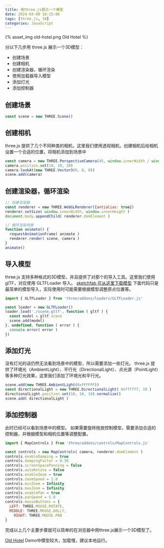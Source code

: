 ```yaml
---
title: 用three.js展示一个模型
date: 2024-03-08 16:15:06
tags: [three.js, 3d]
categories: JavaScript
---
```


{% asset_img old-hotel.png Old Hotel %}
<!-- more -->

分以下几步用 three.js 展示一个3D模型：
- 创建场景
- 创建相机
- 创建渲染器，循环渲染
- 使用加载器导入模型
- 添加灯光
- 添加控制器

## 创建场景

```js
const scene = new THREE.Scene()
```

## 创建相机
three.js 提供了几个不同种类的相机，这里我们使用透视相机，创建相机后给相机设置一个合适的位置，将相机添加到场景中

```js
const camera = new THREE.PerspectiveCamera(45, window.innerWidth / window.innerHeight, 0.1, 10000)
camera.position.set(10, 10, 20)
camera.lookAt(new THREE.Vector3(0, 0, 0))
scene.add(camera)
```

## 创建渲染器，循环渲染

```js
// 创建渲染器
const renderer = new THREE.WebGLRenderer({antialias: true})
renderer.setSize( window.innerWidth, window.innerHeight )
document.body.appendChild( renderer.domElement )

// 循环渲染场景
function animate() {
  requestAnimationFrame( animate )
  renderer.render( scene, camera )
}
animate()
```

## 导入模型
three.js 支持多种格式的3D模型，并且提供了对那个的导入工具。这里我们使用 glTF，对应使用 GLTFLoader 导入。
[sketchfab 可从这里下载模型](https://sketchfab.com/3d-models?features=downloadable&sort_by=-likeCount)
下面代码只是最简单的模型导入，实际使用时可能需要根据模型调整原点位置等。

```js
import { GLTFLoader } from 'three/addons/loaders/GLTFLoader.js'

const loader = new GLTFLoader()
loader.load('./scene.gltf', function ( gltf ) {
  const model = gltf.scene
  scene.add(model)
}, undefined, function ( error ) { 
  console.error( error )
})
```

## 添加灯光
没有灯光的话仍然无法看到场景中的模型，所以需要添加一些灯光。
three.js 提供了环境光（AmbientLight）、平行光（DirectionalLight）、点光源（PointLight）等多种灯光效果，这里我们添加了环境光和平行光。

```js
scene.add(new THREE.AmbientLight(0xFFFFFF))
const directionalLight = new THREE.DirectionalLight( 0xffffff, 10 )
directionalLight.position.set(10, 10, 10).normalize()
scene.add( directionalLight )
```

## 添加控制器
此时已经可以看到场景中的模型。
如果需要旋转拖放控制模型，需要添加合适的控制器，并根据模型和相机位置等调整配置。

```js
import { MapControls } from 'three/addons/controls/MapControls.js'

const controls = new MapControls( camera, renderer.domElement )
controls.enableDamping = true
controls.dampingFactor = 0.30
controls.screenSpacePanning = false
controls.autoRotate = false
controls.enableZoom = true
controls.zoomSpeed = 2.0
controls.minZoom = Infinity
controls.maxZoom = Infinity
controls.enablePan = true
controls.panSpeed = 5.0
controls.mouseButtons = {
  LEFT: THREE.MOUSE.ROTATE,
  MIDDLE: THREE.MOUSE.DOLLY,
	RIGHT: THREE.MOUSE.PAN
}
```

完成以上几个主要步骤就可以简单的在浏览器中用three.js展示一个3D模型了。

[Old Hotel](https://github.com/Luke19950111/three-38)
Demo中模型较大，加载慢，建议本地运行。